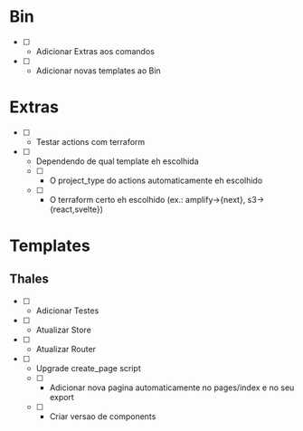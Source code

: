 # Bin

- [ ] - Adicionar Extras aos comandos
- [ ] - Adicionar novas templates ao Bin

# Extras

- [ ] - Testar actions com terraform
- [ ] - Dependendo de qual template eh escolhida
  - [ ] - O project_type do actions automaticamente eh escolhido
  - [ ] - O terraform certo eh escolhido (ex.: amplify->{next}, s3->{react,svelte})

# Templates

## Thales

- [ ] - Adicionar Testes
- [ ] - Atualizar Store
- [ ] - Atualizar Router
- [ ] - Upgrade create_page script
  - [ ] - Adicionar nova pagina automaticamente no pages/index e no seu export
  - [ ] - Criar versao de components
